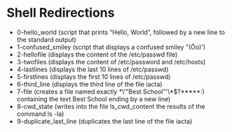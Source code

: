 # Shell Redirections

* 0-hello_world		(script that prints “Hello, World”, followed by a new line to the standard output)
* 1-confused_smiley	(script that displays a confused smiley "(Ôo)')
* 2-hellofile		(displays the content of the /etc/passwd file)
* 3-twofiles		(displays the content of /etc/password and /etc/hosts)
* 4-lastlines		(displays the last 10 lines of /etc/passwd)
* 5-firstlines		(displays the first 10 lines of /etc/passwd)
* 6-third_line		(displays the third line of the file iacta)
* 7-file		(creates a file named exactly \*\\'"Best School"\'\\*$\?\*\*\*\*\*:) containing the text Best School ending by a new line)
* 8-cwd_state		(writes into the file ls_cwd_content the results of the command ls -la)
* 9-duplicate_last_line	(duplicates the last line of the file iacta)